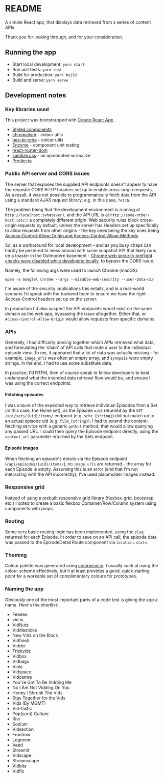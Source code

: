 # README

A simple React app, that displays data retrieved from a series of content APIs.

Thank you for looking through, and for your consideration.

## Running the app

* Start local development: `yarn start`
* Run unit tests: `yarn test`
* Build for production: `yarn build`
* Build and serve: `yarn serve`

## Development notes

### Key libraries used

This project was bootstrapped with [Create React App](https://github.com/facebookincubator/create-react-app).

* [Styled components](https://www.npmjs.com/package/styled-components)
* [chromatism](https://www.npmjs.com/package/chromatism) - colour utils
* [hex-to-rgba](https://www.npmjs.com/package/hex-to-rgba) - colour utils
* [Enzyme](https://www.npmjs.com/package/enzyme) - component unit testing
* [react-router-dom](https://www.npmjs.com/package/react-router-dom)
* [sanitize.css](https://www.npmjs.com/package/sanitize.css) - an opinonated normalize
* [Prettier.io](https://prettier.io/)

### Public API server and CORS issues

The server that exposes the supplied API endpoints doesn't appear to have the requisite CORS HTTP headers set up to enable cross-origin requests. As a result, it was not possible to programmatically fetch data from the API using a standard AJAX request library, e.g. in this case, `fetch`.

The problem being that the development environment is running at `http://localhost:(whatever)`, and the API URL is at `http://some-other-host:(etc)`: a completely different origin. Web security rules block cross-origin requests by default, unless the server has Headers set up specifically to allow requests from other origins - the key ones being the key ones being [Access-Control-Allow-Origin and Access-Control-Allow-Methods](https://developer.mozilla.org/en-US/docs/Web/HTTP/CORS#The_HTTP_response_headers).

So, as a workaround for local development - and as you busy chaps can hardly be pestered to mess around with some snapshot API that likely runs on a toaster in the Ostmodern basement - [Chrome web security preflight checks were disabled while developing locally](https://stackoverflow.com/questions/3102819/disable-same-origin-policy-in-chrome), to bypass the CORS issue.

Namely, the following args were used to launch Chrome (macOS):

```
open -a Google\ Chrome --args --disable-web-security --user-data-dir
```

I'm aware of the security implications this entails, and in a real-world scenario I'd speak with the backend team to ensure we have the right Access-Control headers set up on the server.

In production I'd also suspect the API endpoints would exist on the same domain as the web app, bypassing the issue altogether. Either that, or `Access-Control-Allow-Origin` would allow requests from specific domains.

### APIs

Generally, I had difficulty piecing together which APIs retrieved what data, and formulating the 'chain' of API calls that route a user to the individual episode view. To me, it appeared that a lot of data was actually missing - for example, `image_urls` was often an empty array, and `synopsis` were empty strings. In the end, I had to use some substitute data.

In practice, I'd RTFM, then of course speak to fellow developers to best understand what the intended data retrieval flow would be, and ensure I was using the correct endpoints.

#### Fetching episodes

I was unsure of the expected way to retrieve individual Episodes from a Set (in this case, the Home set), as the Episode `uid`s returned by the `GET /api/sets/{uid}/items/` endpoint (e.g. `sche_{string}`) did not match up to an actual episode uid (e.g. `film_{string}`). I had to extend the content-fetching service with a generic `getUrl` method, that would allow querying any passed URL. I could then query the Episode endpoint directly, using the `content_url` parameter returned by the Sets endpoint.

#### Episode images

When fetching an episode's details via the Episode endpoint (`/api/episodes/{uid}/items/`), no `image_urls` are returned - the array for each Episode is empty. Assuming this is an error (and that I'm not interacting with the API incorrectly), I've used placeholder images instead.

### Responsive grid

Instead of using a prebuilt responsive grid library (flexbox-grid, bootstrap, etc.) I opted to create a basic flexbox Container/Row/Column system using components with props.

### Routing

Some very basic routing logic has been implemented, using the `slug` returned for each Episode. In order to save on an API call, the episode data was passed to the EpisodeDetail Route component via `location.state`.

### Theming

Colour palette was generated using [colormind.io](http://colormind.io/). I usually suck at using the colour scheme effectively, but it at least provides a good, quick starting point for a workable set of complimentary colours for prototypes.

### Naming the app

Obviously one of the most important parts of a code test is giving the app a name. Here's the shortlist:

* Feedeo
* vid.io
* VidNutz
* Viddlesticks
* New Vids on the Block
* Vidfresh
* Vidder
* Trickvidz
* Vidbox
* Vidbags
* Viola
* Vidspace
* Vidcentre
* You've Got To Be Vidding Me
* No I Am Not Vidding On You
* Honey I Shrunk The Vids
* Stay Together for the Vids
* Vids (By MGMT)
* Vid-tastic
* Pop(corn) Culture
* Rivr
* Sodium
* Vidsection
* Frontrow
* Legroom
* Veed
* Streemit
* Vidscape
* Streamscape
* Vidbits
* Vidfix
